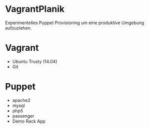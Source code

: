 # VagrantPlanik
Experimentelles Puppet Provisioning um eine produktive Umgebung aufzuziehen.

# Vagrant
+ Ubuntu Trusty (14.04)
+ Git

# Puppet
+ apache2
+ mysql
+ php5
+ passenger
+ Demo Rack App

